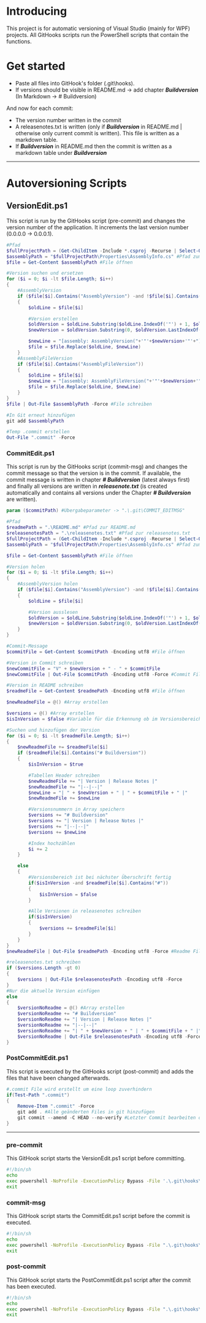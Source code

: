 # Introducing
This project is for automatic versioning of Visual Studio (mainly for WPF) projects.
All GitHooks scripts run the PowerShell scripts that contain the functions.

# Get started
- Paste all files into GitHook's folder (\.git\hooks).
- If versions should be visible in README.md -> add chapter ***Buildversion*** (In Markdown -> # Buildversion)

And now for each commit:
- The version number written in the commit
- A releasenotes.txt is written (only if ***Buildversion*** in README.md | otherwise only current commit is written). This file is written as a markdown table.
- If ***Buildversion*** in README.md then the commit is written as a markdown table under ***Buildversion***

---

# Autoversioning Scripts
## VersionEdit.ps1
This script is run by the GitHooks script (pre-commit) and changes the version number of the application. It increments the last version number (0.0.0.0 -> 0.0.0.1).

```powershell
#Pfad
$fullProjectPath = (Get-ChildItem -Include *.csproj -Recurse | Select-Object DirectoryName).DirectoryName #Projektpfad herausfinden
$assemblyPath = "$fullProjectPath\Properties\AssemblyInfo.cs" #Pfad zum AssemblyInfo.cs
$file = Get-Content $assemblyPath #File öffnen

#Version suchen und ersetzen
for ($i = 0; $i -lt $file.Length; $i++)
{
    #AssemblyVersion
    if ($file[$i].Contains("AssemblyVersion") -and !$file[$i].Contains("//"))
    {
        $oldLine = $file[$i]

        #Version erstellen
        $oldVersion = $oldLine.Substring($oldLine.IndexOf('"') + 1, $oldLine.LastIndexOf('"') - $oldLine.IndexOf('"') - 1) #Alte Version auslesen
        $newVersion = $oldVersion.Substring(0, $oldVersion.LastIndexOf('.')) + "." + ([int]$oldVersion.Substring($oldVersion.LastIndexOf('.') + 1) + 1) #Neue Version erstellen

        $newLine = "[assembly: AssemblyVersion("+'"'+$newVersion+'"'+")]"
        $file = $file.Replace($oldLine, $newLine)
    }
    #AssemblyFileVersion
    if ($file[$i].Contains("AssemblyFileVersion"))
    {
        $oldLine = $file[$i]
        $newLine = "[assembly: AssemblyFileVersion("+'"'+$newVersion+'"'+")]"
        $file = $file.Replace($oldLine, $newLine)
    }
}
$file | Out-File $assemblyPath -Force #File schreiben

#In Git erneut hinzufügen
git add $assemblyPath

#Temp .commit erstellen
Out-File ".commit" -Force
```

### CommitEdit.ps1
This script is run by the GitHooks script (commit-msg) and changes the commit message so that the version is in the commit. If available, the commit message is written in chapter ***# Buildversion*** (latest always first) and finally all versions are written in ***releasenote.txt*** (is created automatically and contains all versions under the Chapter ***# Buildversion*** are written).

```powershell
param ($commitPath) #Übergabeparameter -> ".\.git\COMMIT_EDITMSG"

#Pfad
$readmePath = ".\README.md" #Pfad zur README.md
$releasenotesPath = ".\releasenotes.txt" #Pfad zur releasenotes.txt
$fullProjectPath = (Get-ChildItem -Include *.csproj -Recurse | Select-Object DirectoryName).DirectoryName #Projektpfad herausfinden
$assemblyPath = "$fullProjectPath\Properties\AssemblyInfo.cs" #Pfad zum AssemblyInfo.cs

$file = Get-Content $assemblyPath #File öffnen

#Version holen
for ($i = 0; $i -lt $file.Length; $i++)
{
    #AssemblyVersion holen
    if ($file[$i].Contains("AssemblyVersion") -and !$file[$i].Contains("//"))
    {
        $oldLine = $file[$i]

        #Version ausslesen
        $oldVersion = $oldLine.Substring($oldLine.IndexOf('"') + 1, $oldLine.LastIndexOf('"') - $oldLine.IndexOf('"') - 1) #Alte Version auslesen
        $newVersion = $oldVersion.Substring(0, $oldVersion.LastIndexOf('.')) + "." + ([int]$oldVersion.Substring($oldVersion.LastIndexOf('.') + 1)) #Neue Version erstellen
    }
}

#Commit-Message
$commitFile = Get-Content $commitPath -Encoding utf8 #File öffnen

#Version in Commit schreiben
$newCommitFile = "V" + $newVersion + " - " + $commitFile
$newCommitFile | Out-File $commitPath -Encoding utf8 -Force #Commit File schreiben

#Version in README schreiben
$readmeFile = Get-Content $readmePath -Encoding utf8 #File öffnen

$newReadmeFile = @() #Array erstellen

$versions = @() #Array erstellen
$isInVersion = $false #Variable für die Erkennung ob im Versionsbereich

#Suchen und hinzufügen der Version
for ($i = 0; $i -lt $readmeFile.Length; $i++)
{
    $newReadmeFile += $readmeFile[$i]
    if ($readmeFile[$i].Contains("# Buildversion"))
    {
        $isInVersion = $true

        #Tabellen Header schreiben
        $newReadmeFile += "| Version | Release Notes |"
        $newReadmeFile += "|--|--|"
        $newLine = "| " + $newVersion + " | " + $commitFile + " |"
        $newReadmeFile += $newLine

        #Versionsnummern in Array speichern
        $versions += "# Buildversion"
        $versions += "| Version | Release Notes |"
        $versions += "|--|--|"
        $versions += $newLine

        #Index hochzählen
        $i += 2
    }

    else 
    {
        #Versionsbereich ist bei nächster Überschrift fertig
        if($isInVersion -and $readmeFile[$i].Contains("#"))
        {
            $isInVersion = $false
        }

        #Alle Versionen in releasenotes schreiben
        if($isInVersion)
        {
            $versions += $readmeFile[$i]
        }
    }    
}
$newReadmeFile | Out-File $readmePath -Encoding utf8 -Force #Readme File schreiben

#releasenotes.txt schreiben
if ($versions.Length -gt 0)
{
    $versions | Out-File $releasenotesPath -Encoding utf8 -Force
}
#Nur die aktuelle Version einfügen
else
{
    $versionNoReadme = @() #Array erstellen
    $versionNoReadme += "# Buildversion"
    $versionNoReadme += "| Version | Release Notes |"
    $versionNoReadme += "|--|--|"
    $versionNoReadme += "| " + $newVersion + " | " + $commitFile + " |"
    $versionNoReadme | Out-File $releasenotesPath -Encoding utf8 -Force
}
```

### PostCommitEdit.ps1
This script is executed by the GitHooks script (post-commit) and adds the files that have been changed afterwards.

```powershell
#.commit File wird erstellt um eine loop zuverhindern
if(Test-Path ".commit")
{
    Remove-Item ".commit" -Force
    git add . #Alle geänderten Files in git hinzufügen
    git commit --amend -C HEAD --no-verify #Letzter Commit bearbeiten ohne Hooks
}
```

---

### pre-commit
This GitHook script starts the VersionEdit.ps1 script before committing.

```bash
#!/bin/sh
echo
exec powershell -NoProfile -ExecutionPolicy Bypass -File '.\.git\hooks\VersionEdit.ps1'
exit
```

### commit-msg
This GitHook script starts the CommitEdit.ps1 script before the commit is executed.

```bash
#!/bin/sh
echo
exec powershell -NoProfile -ExecutionPolicy Bypass -File ".\.git\hooks\CommitEdit.ps1" $1
exit
```

### post-commit
This GitHook script starts the PostCommitEdit.ps1 script after the commit has been executed.

```bash
#!/bin/sh
echo
exec powershell -NoProfile -ExecutionPolicy Bypass -File ".\.git\hooks\PostCommitEdit.ps1"
exit
```
